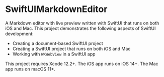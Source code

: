 # SwiftUIMarkdownEditor

A Markdown editor with live preview written with SwiftUI that runs on both iOS and Mac. This project demonstrates the following aspects of SwiftUI development:

* Creating a document-based SwiftUI project
* Creating a SwiftUI project that runs on both iOS and Mac
* Working with `WKWebView` in a SwiftUI app

This project requires Xcode 12.2+. The iOS app runs on iOS 14+. The Mac app runs on macOS 11+.
